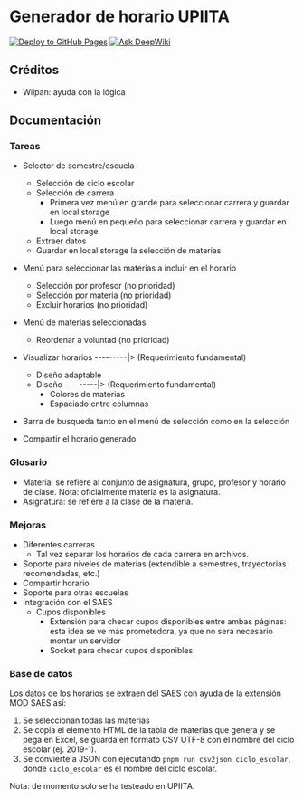 # Generador de horario UPIITA
[![Deploy to GitHub Pages](https://github.com/KebPericles/GeneradorHorarioUPIITA/actions/workflows/deploy.yml/badge.svg)](https://github.com/KebPericles/GeneradorHorarioUPIITA/actions/workflows/deploy.yml) [![Ask DeepWiki](https://deepwiki.com/badge.svg)](https://deepwiki.com/KebPericles/GeneradorHorarioUPIITA)
## Créditos

- Wilpan: ayuda con la lógica

## Documentación

### Tareas

- Selector de semestre/escuela
  - Selección de ciclo escolar
  - Selección de carrera
    - Primera vez menú en grande para seleccionar carrera y guardar en local storage
    - Luego menú en pequeño para seleccionar carrera y guardar en local storage
  - Extraer datos
  - Guardar en local storage la selección de materias

- Menú para seleccionar las materias a incluir en el horario

  - Selección por profesor (no prioridad)
  - Selección por materia (no prioridad)
  - Excluir horarios (no prioridad)

- Menú de materias seleccionadas

  - Reordenar a voluntad (no prioridad)

- Visualizar horarios ---------|> (Requerimiento fundamental)

  - Diseño adaptable
  - Diseño ---------|> (Requerimiento fundamental)
    - Colores de materias
    - Espaciado entre columnas

- Barra de busqueda tanto en el menú de selección como en la selección

- Compartir el horario generado

### Glosario

- Materia: se refiere al conjunto de asignatura, grupo, profesor y horario de clase. Nota: oficialmente materia es la asignatura.
- Asignatura: se refiere a la clase de la materia.

### Mejoras

- Diferentes carreras
  - Tal vez separar los horarios de cada carrera en archivos.
- Soporte para niveles de materias (extendible a semestres, trayectorias recomendadas, etc.)
- Compartir horario
- Soporte para otras escuelas
- Integración con el SAES
  - Cupos disponibles
    - Extensión para checar cupos disponibles entre ambas páginas: esta idea se ve más prometedora, ya que no será necesario montar un servidor
    - Socket para checar cupos disponibles

### Base de datos

Los datos de los horarios se extraen del SAES con ayuda de la extensión MOD SAES así:

1. Se seleccionan todas las materias
2. Se copia el elemento HTML de la tabla de materias que genera y se pega en Excel, se guarda en formato CSV UTF-8 con el nombre del ciclo escolar (ej. 2019-1).
3. Se convierte a JSON con ejecutando `pnpm run csv2json ciclo_escolar`, donde `ciclo_escolar` es el nombre del ciclo escolar.

Nota: de momento solo se ha testeado en UPIITA.
